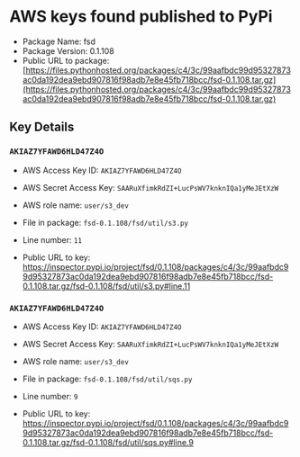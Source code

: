 # AWS keys found published to PyPi

* Package Name: fsd
* Package Version: 0.1.108
* Public URL to package: [https://files.pythonhosted.org/packages/c4/3c/99aafbdc99d95327873ac0da192dea9ebd907816f98adb7e8e45fb718bcc/fsd-0.1.108.tar.gz](https://files.pythonhosted.org/packages/c4/3c/99aafbdc99d95327873ac0da192dea9ebd907816f98adb7e8e45fb718bcc/fsd-0.1.108.tar.gz)

## Key Details

### `AKIAZ7YFAWD6HLD47Z4O`

* AWS Access Key ID: `AKIAZ7YFAWD6HLD47Z4O`
* AWS Secret Access Key: `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` 
* AWS role name: `user/s3_dev`
* File in package: `fsd-0.1.108/fsd/util/s3.py`
* Line number: `11`

* Public URL to key: https://inspector.pypi.io/project/fsd/0.1.108/packages/c4/3c/99aafbdc99d95327873ac0da192dea9ebd907816f98adb7e8e45fb718bcc/fsd-0.1.108.tar.gz/fsd-0.1.108/fsd/util/s3.py#line.11



### `AKIAZ7YFAWD6HLD47Z4O`

* AWS Access Key ID: `AKIAZ7YFAWD6HLD47Z4O`
* AWS Secret Access Key: `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` 
* AWS role name: `user/s3_dev`
* File in package: `fsd-0.1.108/fsd/util/sqs.py`
* Line number: `9`

* Public URL to key: https://inspector.pypi.io/project/fsd/0.1.108/packages/c4/3c/99aafbdc99d95327873ac0da192dea9ebd907816f98adb7e8e45fb718bcc/fsd-0.1.108.tar.gz/fsd-0.1.108/fsd/util/sqs.py#line.9


